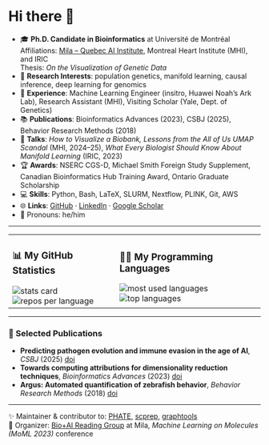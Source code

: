 # Hi there 👋

- 🎓 **Ph.D. Candidate in Bioinformatics** at Université de Montréal  
  Affiliations: [Mila – Quebec AI Institute](https://mila.quebec/), Montreal Heart Institute (MHI), and IRIC  
  Thesis: *On the Visualization of Genetic Data*  
- 🧠 **Research Interests**: population genetics, manifold learning, causal inference, deep learning for genomics  
- 🧳 **Experience**: Machine Learning Engineer (insitro, Huawei Noah’s Ark Lab), Research Assistant (MHI), Visiting Scholar (Yale, Dept. of Genetics)  
- 📚 **Publications**: Bioinformatics Advances (2023), CSBJ (2025), Behavior Research Methods (2018)  
- 🎤 **Talks**: *How to Visualize a Biobank, Lessons from the All of Us UMAP Scandal* (MHI, 2024–25), *What Every Biologist Should Know About Manifold Learning* (IRIC, 2023)  
- 🏆 **Awards**: NSERC CGS-D, Michael Smith Foreign Study Supplement, Canadian Bioinformatics Hub Training Award, Ontario Graduate Scholarship  
- 💻 **Skills**: Python, Bash, LaTeX, SLURM, Nextflow, PLINK, Git, AWS  
- 🌐 **Links**: [GitHub](https://github.com/MattScicluna) · [LinkedIn](https://www.linkedin.com/in/mattscicluna/) · [Google Scholar](https://scholar.google.com)  
- 🙂 Pronouns: he/him

---

<table>
<tr>
<td>

### 📊 My GitHub Statistics

<img src="https://github-profile-summary-cards.vercel.app/api/cards/stats?username=MattScicluna&theme=tokyonight" alt="stats card" />
<br/>
<img src="https://github-profile-summary-cards.vercel.app/api/cards/repos-per-language?username=MattScicluna&theme=tokyonight" alt="repos per language" />

</td>
<td>

### 🧑‍💻 My Programming Languages

<img src="https://github-profile-summary-cards.vercel.app/api/cards/most-commit-language?username=MattScicluna&theme=tokyonight" alt="most used languages" />
<br/>
<img src="https://github-readme-stats.vercel.app/api/top-langs/?username=MattScicluna&layout=compact&theme=radical" alt="top languages" />

</td>
</tr>
</table>

---

### 📝 Selected Publications
- **Predicting pathogen evolution and immune evasion in the age of AI**, *CSBJ* (2025) [doi](https://doi.org/10.1016/j.csbj.2025.03.044)  
- **Towards computing attributions for dimensionality reduction techniques**, *Bioinformatics Advances* (2023) [doi](https://doi.org/10.1101/2023.05.12.540592)  
- **Argus: Automated quantification of zebrafish behavior**, *Behavior Research Methods* (2018) [doi](https://doi.org/10.3758/s13428-018-1083-y)

---

✨ Maintainer & contributor to: [PHATE](https://github.com/KrishnaswamyLab/PHATE), [scprep](https://github.com/KrishnaswamyLab/scprep), [graphtools](https://github.com/KrishnaswamyLab/graphtools)  
📢 Organizer: [Bio+AI Reading Group](https://mattscicluna.github.io/biology-AI-reading-group/schedule/) at Mila, *Machine Learning on Molecules (MoML 2023)* conference
